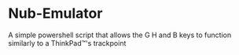 # Nub-Emulator
A simple powershell script that allows the G H and B keys to function similarly to a ThinkPad™'s trackpoint

